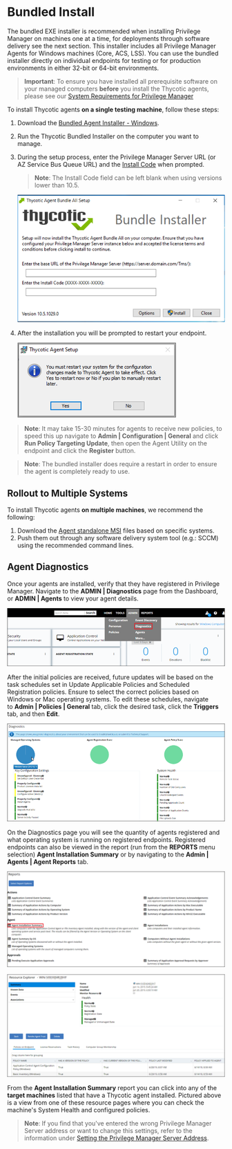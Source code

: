 [title]: # (Bundled Install)
[tags]: # (agent,endpoint)
[priority]: # (1602)
# Bundled Install

The bundled EXE installer is recommended when installing Privilege Manager on machines one at a time, for deployments through software delivery see the next section. This installer includes all Privilege Manager Agents for Windows machines (Core, ACS, LSS). You can use the bundled installer directly on individual endpoints for testing or for production environments in either 32-bit or 64-bit environments.

>**Important**:
>To ensure you have installed all prerequisite software on your managed computers __before__ you install the Thycotic agents, please see our [System Requirements for Privilege Manager](../sysreq.md)

To install Thycotic agents __on a single testing machine__, follow these steps:

1. Download the [Bundled Agent Installer - Windows](../sw-downloads.md).
1. Run the Thycotic Bundled Installer on the computer you want to manage.
1. During the setup process, enter the Privilege Manager Server URL (or AZ Service Bus Queue URL) and the [Install Code](installcode.md) when prompted.

   >**Note**: The Install Code field can be left blank when using versions lower than 10.5.

   ![Bundle Installer Setup](images/bundle/setup.png)
1. After the installation you will be prompted to restart your endpoint.

   ![System restart prompt after agent installation](images/bundle/restart-prompt.png)

>**Note**:
>It may take 15-30 minutes for agents to receive new policies, to speed this up navigate to __Admin | Configuration | General__ and click __Run Policy Targeting Update__, then open the Agent Utility on the endpoint and click the __Register__ button.

>**Note**:
>The bundled installer does require a restart in order to ensure the agent is completely ready to use.

## Rollout to Multiple Systems

To install Thycotic agents __on multiple machines__, we recommend the following:

1. Download the [Agent standalone MSI](agent-inst-win.md) files based on specific systems.
1. Push them out through any software delivery system tool (e.g.: SCCM) using the recommended command lines.

## Agent Diagnostics

Once your agents are installed, verify that they have registered in Privilege Manager. Navigate to the __ADMIN | Diagnostics__ page from the Dashboard, or __ADMIN | Agents__ to view your agent details.

![Access Agent Diagnostics](images/bundle/menu-diag.png)
  
After the initial policies are received, future updates will be based on the task schedules set in Update Applicable Policies and Scheduled Registration policies. Ensure to select the correct policies based on Windows or Mac operating systems. To edit these schedules, navigate to __Admin | Policies | General__ tab, click the desired task, click the __Triggers__ tab, and then __Edit__.  
  
![Diagnostics Overview](images/bundle/diag-overview.png)

On the Diagnostics page you will see the quantity of agents registered and what operating system is running on registered endpoints. Registered endpoints can also be viewed in the report (run from the __REPORTS__ menu selection) __Agent Installation Summary__ or by navigating to the __Admin | Agents | Agent Reports__ tab.  
  
![Reports page](images/bundle/reports-page.png)

![Resource Explorer](images/bundle/resource-explorer.png)

From the __Agent Installation Summary__ report you can click into any of the __target machines__ listed that have a Thycotic agent installed. Pictured above is a view from one of these resource pages where you can check the machine's System Health and configured policies.

>**Note**:
>If you find that you've entered the wrong Privilege Manager Server address or want to change this settings, refer to the information under [Setting the Privilege Manager Server Address](agent-set-server-address.md).

